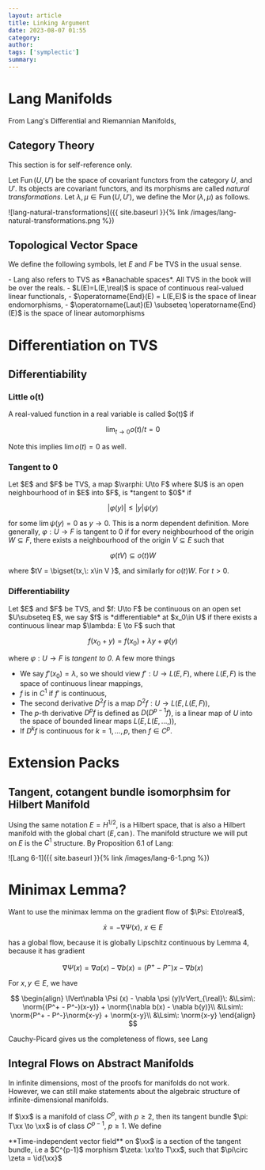 ```yaml
---
layout: article
title: Linking Argument
date: 2023-08-07 01:55
category: 
author: 
tags: ['symplectic']
summary: 
---
```

# Lang Manifolds
From Lang's Differential and Riemannian Manifolds,


## Category Theory
This section is for self-reference only.

Let $\operatorname{Fun}(U, U')$ be the space of covariant functors from the category $U$, and $U'$. Its objects are covariant functors, and its morphisms are called *natural transformations*. Let $\lambda,\mu\in\operatorname{Fun}(U,U')$, we define the $\operatorname{Mor}(\lambda,\mu)$ as follows.

![lang-natural-transformations]({{ site.baseurl }}{% link /images/lang-natural-transformations.png %})


## Topological Vector Space
We define the following symbols, let $E$ and $F$ be TVS in the usual sense. 

<div class="definition-box" markdown=1>
- Lang also refers to TVS as *Banachable spaces*. All TVS in the book will be over the reals.
- $L(E)=L(E,\real)$ is space of continuous real-valued linear functionals,
- $\operatorname{End}(E) = L(E,E)$ is the space of linear endomorphisms,
- $\operatorname{Laut}(E) \subseteq \operatorname{End}(E)$ is the space of linear automorphisms
</div>


# Differentiation on TVS



## Differentiability

### Little o(t)
<div class="definition-box" markdown=1>
A real-valued function in a real variable is called $o(t)$ if 

$$
    \lim_{t\to 0}o(t)/t = 0
$$

Note this implies $\lim o(t)=0$ as well.
</div>


### Tangent to $0$
<div class="definition-box" markdown=1>
Let $E$ and $F$ be TVS, a map $\varphi: U\to F$ where $U$ is an open neighbourhood of in $E$ into $F$, is *tangent to $0$* if

$$
\vert \varphi(y)\vert\leq \vert y \vert \psi(y)
$$

for some $\lim \psi(y)=0$ as $y\to 0$. This is a norm dependent definition. More generally, $\varphi: U\to F$ is tangent to $0$ if for every neighbourhood of the origin $W\subseteq F$, there exists a neighbourhood of the origin $V\subseteq E$ such that

$$
\varphi(tV)\subseteq o(t)W 
$$

where $tV = \bigset{tx,\: x\in V }$, and similarly for $o(t)W$. For $t>0$.
</div>


### Differentiability
<div class="definition-box" markdown=1>
Let $E$ and $F$ be TVS, and $f: U\to F$ be continuous on an open set $U\subseteq E$, we say $f$ is *differentiable* at $x_0\in U$ if there exists a continuous linear map $\lambda: E \to F$ such that

$$
f(x_0 + y) = f(x_0) + \lambda y + \varphi (y)
$$

where $\varphi: U\to F$ is *tangent to $0$*. A few more things

- We say $f'(x_0) = \lambda$, so we should view $f': U\to L(E,F)$, where $L(E,F)$ is the space of continuous linear mappings,
- $f$ is in $C^1$ if $f'$ is continuous,
- The second derivative $D^2 f$ is a map $D^2f: U\to L(E, L(E,F))$, 
- The $p$-th derivative $D^p f$ is defined as $D(D^{p-1}f)$, is a linear map of $U$ into the space of bounded linear maps $L(E, L(E,\ldots,))$,
- If $D^k f$ is continuous for $k=1,\ldots,p$, then $f\in C^p$.
</div>



# Extension Packs

## Tangent, cotangent bundle isomorphsim for Hilbert Manifold
Using the same notation $E = H^{1/2}$, is a Hilbert space, that is also a Hilbert manifold with the global chart $(E, \operatorname{can})$. The manifold structure we will put on $E$ is the $C^1$ structure. By Proposition 6.1 of Lang:


![Lang 6-1]({{ site.baseurl }}{% link /images/lang-6-1.png %})


# Minimax Lemma?
Want to use the minimax lemma on the gradient flow of $\Psi: E\to\real$, 

$$
\dot{x} = -\nabla \Psi(x),\: x\in E
$$

has a global flow, because it is globally Lipschitz continuous by Lemma 4, because it has gradient

$$
\nabla \Psi (x) = \nabla a(x) - \nabla b(x) = (P^+ - P^-)x - \nabla b(x)
$$

For $x,y\in E$, we have

$$
\begin{align}
\lVert\nabla \Psi (x) - \nabla \psi (y)\rVert_{\real}\: &\Lsim\: \norm{(P^+ - P^-)(x-y)} + \norm{\nabla b(x) - \nabla b(y)}\\
&\Lsim\: \norm{P^+ - P^-}\norm{x-y} + \norm{x-y}\\
&\Lsim\: \norm{x-y}
\end{align}
$$

Cauchy-Picard gives us the completeness of flows, see Lang 

## Integral Flows on Abstract Manifolds
In infinite dimensions, most of the proofs for manifolds do not work. However, we can still make statements about the algebraic structure of infinite-dimensional manifolds.

If $\xx$ is a manifold of class $C^p$, with $p\geq 2$, then its tangent bundle $\pi: T\xx \to \xx$ is of class $C^{p-1}$, $p\geq 1$. We define

<div class="definition-box" markdown=1>
**Time-independent vector field** on $\xx$ is a section of the tangent bundle, i.e a $C^{p-1}$ morphism $\zeta: \xx\to T\xx$, such that $\pi\circ \zeta = \id{\xx}$    
</div>

